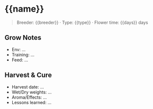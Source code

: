 # {{name}}

> Breeder: {{breeder}} · Type: {{type}} · Flower time: {{days}} days

## Grow Notes

- Env: …
- Training: …
- Feed: …

## Harvest & Cure

- Harvest date: …
- Wet/Dry weights: …
- Aroma/Effects: …
- Lessons learned: …
